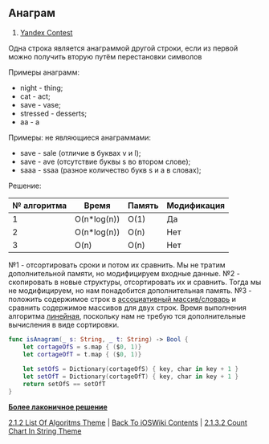 ## Анаграм

1. [Yandex Contest](https://contest.yandex.ru/contest/8458/problems/E/)

Одна строка является анаграммой другой строки, если из первой можно получить вторую путём перестановки символов

Примеры анаграмм:

* night - thing;
* cat - act;
* save - vase;
* stressed - desserts;
* aa - a

Примеры: не являющиеся анаграммами:

* save - sale (отличие в буквах v и l);
* save - ave (отсутствие буквы s во втором слове);
* saaa - ssaa (разное количество букв s и a в словах);

Решение:

| № алгоритма | Время | Память | Модификация |
|------------|------------|------------|------------|
| 1 | O(n*log(n)) | O(1) | Да |
| 2 | O(n*log(n))| O(n) | Нет |
| 3 | O(n)| O(n) | Нет |

№1 - отсортировать сроки и потом их сравнить. Мы не тратим дополнительной памяти, но модифицируем входные данные.
№2 - скопировать в новые структуры, отсортировать их и сравнить. Тогда мы не модифицируем, но нам понадобится дополнительная память.
№3 - положить содержимое строк в [ассоциативный массив/словарь](/Swift/DataStructures/CollectionsAndTuple/AssociatedArray.md) и сравнить содержимое массивов для двух строк. Время выполнения алгоритма [линейная](../2.1.2%20ListOfAlgoritms.md), поскольку нам не требую тся дополнительные вычисления в виде сортировки.

```swift
func isAnagram(_ s: String, _ t: String) -> Bool {
    let cortageOfS = s.map { ($0, 1)}
    let cortageOfT = t.map { ($0, 1)}
    
    let setOfS = Dictionary(cortageOfS) { key, char in key + 1 }
    let setOfT = Dictionary(cortageOfT) { key, char in key + 1 }
    return setOfS == setOfT
}
```

[**Более лаконичное решение**](https://github.com/TerryHuangHD/LeetCode-Swift/blob/master/String/ValidAnagram.swift)

[2.1.2 List Of Algoritms Theme](../2.1.2%20ListOfAlgoritms.md) | [Back To iOSWiki Contents](https://github.com/eldaroid/iOSWiki) | [2.1.3.2 Count Chart In String Theme](./2.1.3.2%20CountCharInStr.md)
